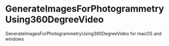 # GenerateImagesForPhotogrammetryUsing360DegreeVideo
GenerateImagesForPhotogrammetryUsing360DegreeVideo for macOS and windows
